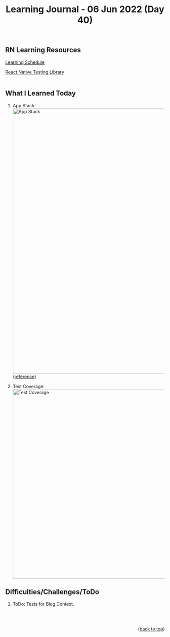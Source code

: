 <div id="top"></div>
<h1 align="center">Learning Journal - 06 Jun 2022 (Day 40)</h1>
<br />

## RN Learning Resources
[Learning Schedule](https://docs.google.com/document/d/1X1WgRPKxWwenKXswD5xHcuEZ4NFRj8EWmkCC8MLsBwg/edit)

[React Native Testing Library](https://testing-library.com/docs/react-native-testing-library/intro/)
<br />
<br />

## What I Learned Today
1. App Stack:
   <br />
   <img width="840" alt="App Stack" src="https://user-images.githubusercontent.com/97433108/172175191-e2fd6d4d-ecfc-45a9-9354-4993718ba85c.png">
   <br />
   ([reference](https://callstack.github.io/react-native-testing-library/docs/react-navigation/))
   <br />
   
2. Test Coverage:
   <br />
   <img width="600" alt="Test Coverage" src="https://user-images.githubusercontent.com/97433108/172176184-73b1af4b-71cb-4006-8d4a-1db631544c07.png">
   <br />
     
     
## Difficulties/Challenges/ToDo
1. ToDo: Tests for Blog Context.
<br />
<br />

<p align="right">(<a href="#top">back to top</a>)</p>
